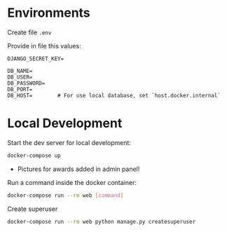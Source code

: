 # Environments

Create file `.env`

Provide in file this values:

```
DJANGO_SECRET_KEY=

DB_NAME=
DB_USER=
DB_PASSWORD=
DB_PORT=
DB_HOST=        # For use local database, set `host.docker.internal`     
```

# Local Development

Start the dev server for local development:
```bash
docker-compose up
```

* Pictures for awards added in admin panel!

Run a command inside the docker container:

```bash
docker-compose run --rm web [command]
```

Create superuser

```bash
docker-compose run --rm web python manage.py createsuperuser
```
